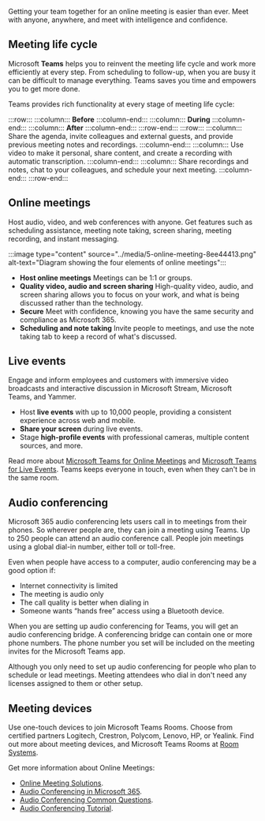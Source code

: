 Getting your team together for an online meeting is easier than ever. Meet with anyone, anywhere, and meet with intelligence and confidence.

## Meeting life cycle

Microsoft **Teams** helps you to reinvent the meeting life cycle and work more efficiently at every step. From scheduling to follow-up, when you are busy it can be difficult to manage everything. Teams saves you time and empowers you to get more done.

Teams provides rich functionality at every stage of meeting life cycle:

:::row:::
  :::column:::
    **Before**
  :::column-end:::
  :::column:::
    **During**
  :::column-end:::
  :::column:::
    **After**
  :::column-end:::
:::row-end:::
:::row:::
  :::column:::
    Share the agenda, invite colleagues and external guests, and provide previous meeting notes and recordings.
  :::column-end:::
  :::column:::
    Use video to make it personal, share content, and create a recording with automatic transcription.
  :::column-end:::
  :::column:::
    Share recordings and notes, chat to your colleagues, and schedule your next meeting.
  :::column-end:::
:::row-end:::


## Online meetings

Host audio, video, and web conferences with anyone. Get features such as scheduling assistance, meeting note taking, screen sharing, meeting recording, and instant messaging.

:::image type="content" source="../media/5-online-meeting-8ee44413.png" alt-text="Diagram showing the four elements of online meetings":::


 -  **Host online meetings** Meetings can be 1:1 or groups.
 -  **Quality video, audio and screen sharing** High-quality video, audio, and screen sharing allows you to focus on your work, and what is being discussed rather than the technology.
 -  **Secure** Meet with confidence, knowing you have the same security and compliance as Microsoft 365.
 -  **Scheduling and note taking** Invite people to meetings, and use the note taking tab to keep a record of what's discussed.

## Live events

Engage and inform employees and customers with immersive video broadcasts and interactive discussion in Microsoft Stream, Microsoft Teams, and Yammer.

 -  Host **live events** with up to 10,000 people, providing a consistent experience across web and mobile.
 -  **Share your screen** during live events.
 -  Stage **high-profile events** with professional cameras, multiple content sources, and more.

Read more about [Microsoft Teams for Online Meetings](https://www.microsoft.com/microsoft-teams/online-meetings) and [Microsoft Teams for Live Events](https://www.microsoft.com/microsoft-365/live-on-demand-event-solutions). Teams keeps everyone in touch, even when they can't be in the same room.

## Audio conferencing

Microsoft 365 audio conferencing lets users call in to meetings from their phones. So wherever people are, they can join a meeting using Teams. Up to 250 people can attend an audio conference call. People join meetings using a global dial-in number, either toll or toll-free.

Even when people have access to a computer, audio conferencing may be a good option if:

 -  Internet connectivity is limited
 -  The meeting is audio only
 -  The call quality is better when dialing in
 -  Someone wants “hands free” access using a Bluetooth device.

When you are setting up audio conferencing for Teams, you will get an audio conferencing bridge. A conferencing bridge can contain one or more phone numbers. The phone number you set will be included on the meeting invites for the Microsoft Teams app.

Although you only need to set up audio conferencing for people who plan to schedule or lead meetings. Meeting attendees who dial in don't need any licenses assigned to them or other setup.

## Meeting devices

Use one-touch devices to join Microsoft Teams Rooms. Choose from certified partners Logitech, Crestron, Polycom, Lenovo, HP, or Yealink. Find out more about meeting devices, and Microsoft Teams Rooms at [Room Systems](https://www.microsoft.com/microsoft-365/microsoft-teams/across-devices/devices/category/?devicetype=20).

Get more information about Online Meetings:

 -  [Online Meeting Solutions](https://www.microsoft.com/microsoft-teams/online-meetings).
 -  [Audio Conferencing in Microsoft 365](/MicrosoftTeams/audio-conferencing-in-office-365).
 -  [Audio Conferencing Common Questions](/MicrosoftTeams/audio-conferencing-common-questions).
 -  [Audio Conferencing Tutorial](/microsoftteams/tutorial-audio-conferencing).

